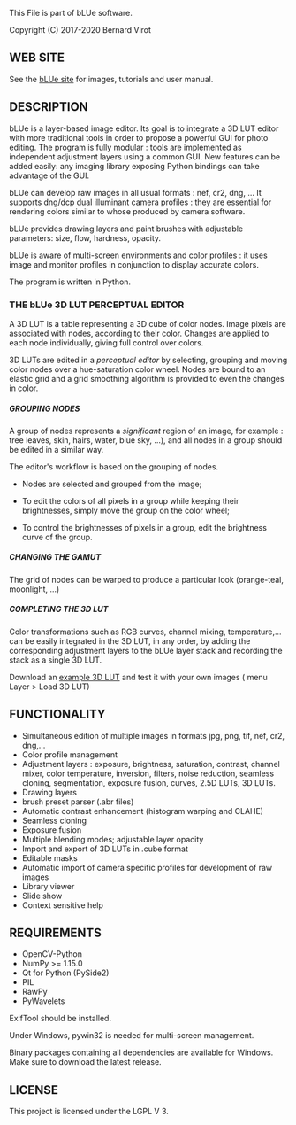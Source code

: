 This File is part of bLUe software.

Copyright (C) 2017-2020 Bernard Virot

## WEB SITE

See the [bLUe site](http://bernard.virot.free.fr/) for images, tutorials and user manual.

## DESCRIPTION

bLUe is a layer-based image editor. Its goal is to integrate a 3D LUT editor with more traditional tools in order to propose a powerful GUI for photo editing. The program is fully modular : tools are implemented as independent
adjustment layers using a common GUI. New features can be added easily:
any imaging library exposing Python bindings can take advantage of the GUI.

bLUe can develop raw images in all usual formats : nef, cr2, dng, ...
It supports dng/dcp dual illuminant camera profiles : they are essential for rendering colors similar to whose produced by 
camera software.

bLUe provides drawing layers and paint brushes with adjustable parameters: size, flow, hardness, opacity.

bLUe is aware of multi-screen environments and color profiles : it uses image and
monitor profiles in conjunction to display accurate colors.

The program is written in Python.

### THE bLUe 3D LUT PERCEPTUAL EDITOR

A 3D LUT is a table representing a 3D cube of color nodes. Image pixels are associated
with nodes, according to their color. Changes are applied to each node individually,
giving full control over colors. 

3D LUTs are edited in a *perceptual editor* by selecting, grouping and moving color nodes over
a hue-saturation color wheel. Nodes are bound to an elastic grid and a grid smoothing algorithm is provided
to even the changes in color.

 ##### GROUPING NODES
A group of nodes represents a *significant* region of an image,
for example : tree leaves, skin, hairs, water, blue sky, ...), and all nodes in a group should be edited 
in a similar way. 

The editor's workflow is based on the grouping of nodes.

  *  Nodes are selected and grouped from the image;
  
  * To edit the colors of all pixels in a group while keeping their brightnesses, simply move the group on 
  the color wheel;
  
  * To control the brightnesses of pixels in a group, edit the brightness curve of the group.

##### CHANGING THE GAMUT
The grid of nodes can be warped to produce a particular look (orange-teal, moonlight, ...)

##### COMPLETING THE 3D LUT
Color transformations such as RGB curves, channel mixing, temperature,... can be easily integrated in the 3D LUT, in any order, 
by adding the corresponding adjustment layers to the bLUe layer stack and recording the stack as a single 3D LUT. 

Download an [example 3D LUT](http://bernard.virot.free.fr/sunrise.cube) and test it with your own images ( menu Layer > Load 3D LUT)

## FUNCTIONALITY

* Simultaneous edition of multiple images in formats jpg, png, tif, nef, cr2, dng,...
* Color profile management
* Adjustment layers : exposure, brightness, saturation, contrast, channel mixer, color temperature, inversion, filters, noise reduction,
seamless cloning, segmentation, exposure fusion, curves, 2.5D LUTs, 3D LUTs.
* Drawing layers
* brush preset parser (.abr files)
* Automatic contrast enhancement (histogram warping and CLAHE)
* Seamless cloning
* Exposure fusion
* Multiple blending modes; adjustable layer opacity
* Import and export of 3D LUTs in .cube format
* Editable masks
* Automatic import of camera specific profiles for development of raw images
* Library viewer
* Slide show
* Context sensitive help

## REQUIREMENTS

* OpenCV-Python
* NumPy >= 1.15.0
* Qt for Python (PySide2)
* PIL
* RawPy
* PyWavelets

ExifTool should be installed.

Under Windows,  pywin32 is needed for multi-screen management.

Binary packages containing all dependencies are available for Windows.
Make sure to download the latest release.

## LICENSE

 This project is licensed under the LGPL V 3.
